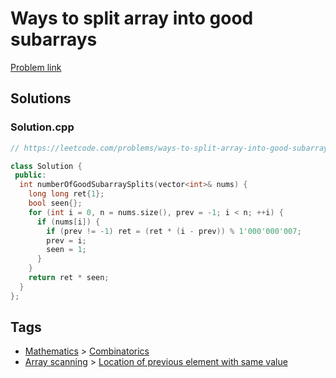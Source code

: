 # Ways to split array into good subarrays

[Problem link](https://leetcode.com/problems/ways-to-split-array-into-good-subarrays/)

## Solutions


### Solution.cpp
```cpp
// https://leetcode.com/problems/ways-to-split-array-into-good-subarrays/

class Solution {
 public:
  int numberOfGoodSubarraySplits(vector<int>& nums) {
    long long ret{1};
    bool seen{};
    for (int i = 0, n = nums.size(), prev = -1; i < n; ++i) {
      if (nums[i]) {
        if (prev != -1) ret = (ret * (i - prev)) % 1'000'000'007;
        prev = i;
        seen = 1;
      }
    }
    return ret * seen;
  }
};
```
## Tags

* [Mathematics](/Collections/mathematics.md#mathematics) > [Combinatorics](/Collections/mathematics.md#combinatorics)
* [Array scanning](/Collections/array-scanning.md#array-scanning) > [Location of previous element with same value](/Collections/array-scanning.md#location-of-previous-element-with-same-value)
